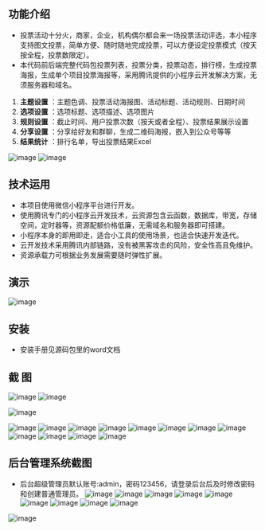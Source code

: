 ## 功能介绍 

 - 投票活动十分火，商家，企业，机构偶尔都会来一场投票活动评选，本小程序支持图文投票，简单方便、随时随地完成投票，可以方便设定投票模式（按天按全程，投票数限定）。
 - 本代码前后端完整代码包投票列表，投票分类，投票动态，排行榜，生成投票海报，生成单个项目投票海报等，采用腾讯提供的小程序云开发解决方案，无须服务器和域名。
 
1.  **主题设置** ：主题色调、投票活动海报图、活动标题、活动规则、日期时间
2.  **选项设置** ：选项标题、选项描述、选项图片
3.  **规则设置** ：截止时间、用户投票次数（按天或者全程）、投票结果展示设置
4.  **分享设置** ：分享给好友和群聊，生成二维码海报，嵌入到公众号等等
5.  **结果统计** ：排行名单，导出投票结果Excel

![image](https://user-images.githubusercontent.com/116772993/198446951-5b497303-603a-41f8-a20f-3b61a4b9b8c0.png)
![image](https://user-images.githubusercontent.com/116772993/198446986-1783c2f7-6ce2-4e67-a303-d97a2da925d6.png)



## 技术运用
- 本项目使用微信小程序平台进行开发。
- 使用腾讯专门的小程序云开发技术，云资源包含云函数，数据库，带宽，存储空间，定时器等，资源配额价格低廉，无需域名和服务器即可搭建。
- 小程序本身的即用即走，适合小工具的使用场景，也适合快速开发迭代。
- 云开发技术采用腾讯内部链路，没有被黑客攻击的风险，安全性高且免维护。
- 资源承载力可根据业务发展需要随时弹性扩展。  



 



## 演示 
 ![image](https://user-images.githubusercontent.com/116772993/198447049-a4418de3-b75c-45c9-b0cf-fa2573bb4ba2.png)


## 安装

- 安装手册见源码包里的word文档




## 截 图
 
![image](https://user-images.githubusercontent.com/116772993/198447087-cc9ab150-992c-4d2b-a3a9-4431e880e042.png)
![image](https://user-images.githubusercontent.com/116772993/198447115-03972c2b-3dc4-45b6-821c-7f949105357a.png)

![image](https://user-images.githubusercontent.com/116772993/198447118-0aad4f7d-baaf-4328-9ace-78b81a50a4c0.png)

 ![image](https://user-images.githubusercontent.com/116772993/198447146-56526b2a-eb2f-4583-981c-68ebd981f559.png)
![image](https://user-images.githubusercontent.com/116772993/198447186-8a346b51-59b6-4f03-9081-a19811dc9f38.png)
![image](https://user-images.githubusercontent.com/116772993/198447225-33c844a4-1cc5-4459-a73d-ae6290df4eb2.png)
![image](https://user-images.githubusercontent.com/116772993/198447273-6b9f93d6-5e25-480a-a384-82f8f02cfc49.png)
![image](https://user-images.githubusercontent.com/116772993/198447295-5f5c8858-a7a2-4b04-bc39-da7b250deafb.png)
![image](https://user-images.githubusercontent.com/116772993/198447332-96256eb5-df13-4085-94b8-57e6dfc765c1.png)
![image](https://user-images.githubusercontent.com/116772993/198447345-f58d61b9-1879-4dd3-99b5-a77b7c13990c.png)
![image](https://user-images.githubusercontent.com/116772993/198447359-36cb0098-8ec7-40ea-8512-cd10f8cf247d.png)
![image](https://user-images.githubusercontent.com/116772993/198447393-a96fdef1-7d07-4e95-90b2-212f1d4ff335.png)
![image](https://user-images.githubusercontent.com/116772993/198447407-d890ecae-04f6-4a40-b0fe-abcaea4691e1.png)
![image](https://user-images.githubusercontent.com/116772993/198447434-a9f04136-18a8-4a07-be74-c979a8a3bc42.png)
![image](https://user-images.githubusercontent.com/116772993/198447472-b6a82757-1189-4191-9f5d-f0f3f42f81b1.png)


## 后台管理系统截图 
- 后台超级管理员默认账号:admin，密码123456，请登录后台后及时修改密码和创建普通管理员。
 ![image](https://user-images.githubusercontent.com/116772993/198447505-09825941-d402-41a2-b183-b604dcb56e24.png)
![image](https://user-images.githubusercontent.com/116772993/198447534-5478fc4e-6d32-49ea-aee7-885e0bf0fcf4.png)
![image](https://user-images.githubusercontent.com/116772993/198447566-0f42d27c-65e7-4ef9-bcc0-c171cb51199c.png)
![image](https://user-images.githubusercontent.com/116772993/198447609-209e524a-e2b4-4ab4-b320-a8bcb85a2cee.png)
![image](https://user-images.githubusercontent.com/116772993/198447633-806a2230-c7e9-48fc-9f87-63e1905d05ad.png)
![image](https://user-images.githubusercontent.com/116772993/198447679-05fababa-1a69-4364-93e8-a469a99b054e.png)
![image](https://user-images.githubusercontent.com/116772993/198447729-6127fdda-c1cb-411e-9886-ef3d27cf7676.png)
![image](https://user-images.githubusercontent.com/116772993/198447769-72e5f727-f040-4d04-bc31-0f3aaad2136d.png)
![image](https://user-images.githubusercontent.com/116772993/198447803-8a29f192-3ff0-4b98-ad57-6e5cc4e843d2.png)


![image](https://user-images.githubusercontent.com/116772993/198447836-1fae6962-d924-4e95-a4af-c0d9f70630c4.png)






